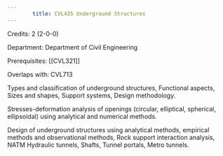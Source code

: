 ```yaml
---
        title: CVL435 Underground Structures
---
```

Credits: 2 (2-0-0)

Department: Department of Civil Engineering

Prerequisites: [[CVL321]]

Overlaps with: CVL713

Types and classification of underground structures, Functional aspects, Sizes and shapes, Support systems, Design methodology.

Stresses-deformation analysis of openings (circular, elliptical, spherical, ellipsoidal) using analytical and numerical methods.

Design of underground structures using analytical methods, empirical methods and observational methods, Rock support interaction analysis, NATM Hydraulic tunnels, Shafts, Tunnel portals, Metro tunnels.